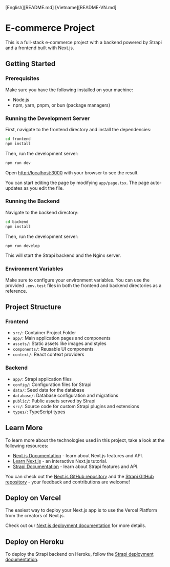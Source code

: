 [English][README.md] [Vietname][README-VN.md]

# E-commerce Project

This is a full-stack e-commerce project with a backend powered by Strapi and a frontend built with Next.js.

## Getting Started

### Prerequisites

Make sure you have the following installed on your machine:

- Node.js
- npm, yarn, pnpm, or bun (package managers)

### Running the Development Server

First, navigate to the frontend directory and install the dependencies:

```bash
cd frontend
npm install
```

Then, run the development server:

```bash
npm run dev
```

Open [http://localhost:3000](http://localhost:3000) with your browser to see the result.

You can start editing the page by modifying `app/page.tsx`. The page auto-updates as you edit the file.

### Running the Backend

Navigate to the backend directory:

```bash
cd backend
npm install
```

Then, run the development server:

```bash
npm run develop
```

This will start the Strapi backend and the Nginx server.

### Environment Variables

Make sure to configure your environment variables. You can use the provided `.env.test` files in both the frontend and backend directories as a reference.

## Project Structure

### Frontend
- `src/`: Container Project Folder
- `app/`: Main application pages and components
- `assets/`: Static assets like images and styles
- `components/`: Reusable UI components
- `context/`: React context providers

### Backend

- `app/`: Strapi application files
- `config/`: Configuration files for Strapi
- `data/`: Seed data for the database
- `database/`: Database configuration and migrations
- `public/`: Public assets served by Strapi
- `src/`: Source code for custom Strapi plugins and extensions
- `types/`: TypeScript types

## Learn More

To learn more about the technologies used in this project, take a look at the following resources:

- [Next.js Documentation](https://nextjs.org/docs) - learn about Next.js features and API.
- [Learn Next.js](https://nextjs.org/learn) - an interactive Next.js tutorial.
- [Strapi Documentation](https://strapi.io/documentation) - learn about Strapi features and API.

You can check out the [Next.js GitHub repository](https://github.com/vercel/next.js) and the [Strapi GitHub repository](https://github.com/strapi/strapi) - your feedback and contributions are welcome!

## Deploy on Vercel

The easiest way to deploy your Next.js app is to use the Vercel Platform from the creators of Next.js.

Check out our [Next.js deployment documentation](https://nextjs.org/docs/deployment) for more details.

## Deploy on Heroku

To deploy the Strapi backend on Heroku, follow the [Strapi deployment documentation](https://strapi.io/documentation/developer-docs/latest/setup-deployment-guides/deployment.html#heroku).

